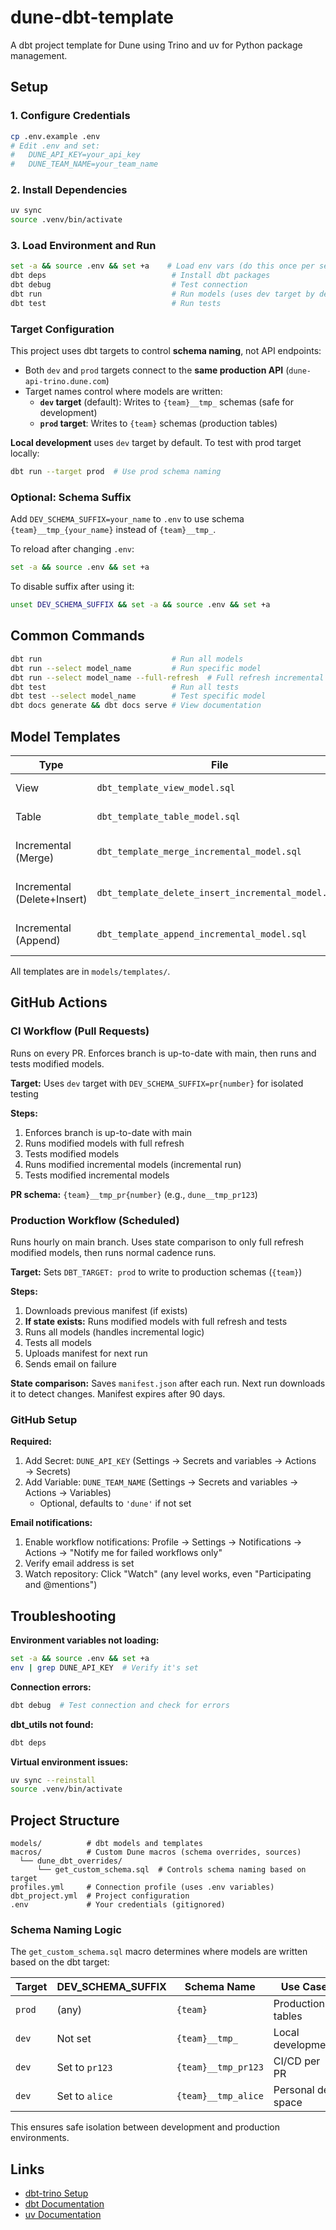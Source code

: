 # dune-dbt-template

A dbt project template for Dune using Trino and uv for Python package management.

## Setup

### 1. Configure Credentials

```bash
cp .env.example .env
# Edit .env and set:
#   DUNE_API_KEY=your_api_key
#   DUNE_TEAM_NAME=your_team_name
```

### 2. Install Dependencies

```bash
uv sync
source .venv/bin/activate
```

### 3. Load Environment and Run

```bash
set -a && source .env && set +a    # Load env vars (do this once per session)
dbt deps                            # Install dbt packages
dbt debug                           # Test connection
dbt run                             # Run models (uses dev target by default)
dbt test                            # Run tests
```

### Target Configuration

This project uses dbt targets to control **schema naming**, not API endpoints:
- Both `dev` and `prod` targets connect to the **same production API** (`dune-api-trino.dune.com`)
- Target names control where models are written:
  - **`dev` target** (default): Writes to `{team}__tmp_` schemas (safe for development)
  - **`prod` target**: Writes to `{team}` schemas (production tables)

**Local development** uses `dev` target by default. To test with prod target locally:
```bash
dbt run --target prod  # Use prod schema naming
```

### Optional: Schema Suffix

Add `DEV_SCHEMA_SUFFIX=your_name` to `.env` to use schema `{team}__tmp_{your_name}` instead of `{team}__tmp_`.

To reload after changing `.env`:
```bash
set -a && source .env && set +a
```

To disable suffix after using it:
```bash
unset DEV_SCHEMA_SUFFIX && set -a && source .env && set +a
```

## Common Commands

```bash
dbt run                             # Run all models
dbt run --select model_name         # Run specific model
dbt run --select model_name --full-refresh  # Full refresh incremental model
dbt test                            # Run all tests
dbt test --select model_name        # Test specific model
dbt docs generate && dbt docs serve # View documentation
```

## Model Templates

| Type | File | Use Case |
|------|------|----------|
| View | `dbt_template_view_model.sql` | Lightweight, always fresh |
| Table | `dbt_template_table_model.sql` | Static snapshots |
| Incremental (Merge) | `dbt_template_merge_incremental_model.sql` | Efficient updates via merge |
| Incremental (Delete+Insert) | `dbt_template_delete_insert_incremental_model.sql` | Efficient updates via delete+insert |
| Incremental (Append) | `dbt_template_append_incremental_model.sql` | Append-only with deduplication |

All templates are in `models/templates/`.

## GitHub Actions

### CI Workflow (Pull Requests)

Runs on every PR. Enforces branch is up-to-date with main, then runs and tests modified models.

**Target:** Uses `dev` target with `DEV_SCHEMA_SUFFIX=pr{number}` for isolated testing

**Steps:**
1. Enforces branch is up-to-date with main
2. Runs modified models with full refresh
3. Tests modified models
4. Runs modified incremental models (incremental run)
5. Tests modified incremental models

**PR schema:** `{team}__tmp_pr{number}` (e.g., `dune__tmp_pr123`)

### Production Workflow (Scheduled)

Runs hourly on main branch. Uses state comparison to only full refresh modified models, then runs normal cadence runs.

**Target:** Sets `DBT_TARGET: prod` to write to production schemas (`{team}`)

**Steps:**
1. Downloads previous manifest (if exists)
2. **If state exists:** Runs modified models with full refresh and tests
3. Runs all models (handles incremental logic)
4. Tests all models
5. Uploads manifest for next run
6. Sends email on failure

**State comparison:** Saves `manifest.json` after each run. Next run downloads it to detect changes. Manifest expires after 90 days.

### GitHub Setup

**Required:**
1. Add Secret: `DUNE_API_KEY` (Settings → Secrets and variables → Actions → Secrets)
2. Add Variable: `DUNE_TEAM_NAME` (Settings → Secrets and variables → Actions → Variables)
   - Optional, defaults to `'dune'` if not set

**Email notifications:**
1. Enable workflow notifications: Profile → Settings → Notifications → Actions → "Notify me for failed workflows only"
2. Verify email address is set
3. Watch repository: Click "Watch" (any level works, even "Participating and @mentions")

## Troubleshooting

**Environment variables not loading:**
```bash
set -a && source .env && set +a
env | grep DUNE_API_KEY  # Verify it's set
```

**Connection errors:**
```bash
dbt debug  # Test connection and check for errors
```

**dbt_utils not found:**
```bash
dbt deps
```

**Virtual environment issues:**
```bash
uv sync --reinstall
source .venv/bin/activate
```

## Project Structure

```
models/          # dbt models and templates
macros/          # Custom Dune macros (schema overrides, sources)
  └── dune_dbt_overrides/
      └── get_custom_schema.sql  # Controls schema naming based on target
profiles.yml     # Connection profile (uses .env variables)
dbt_project.yml  # Project configuration
.env             # Your credentials (gitignored)
```

### Schema Naming Logic

The `get_custom_schema.sql` macro determines where models are written based on the dbt target:

| Target | DEV_SCHEMA_SUFFIX | Schema Name | Use Case |
|--------|-------------------|-------------|----------|
| `prod` | (any) | `{team}` | Production tables |
| `dev` | Not set | `{team}__tmp_` | Local development |
| `dev` | Set to `pr123` | `{team}__tmp_pr123` | CI/CD per PR |
| `dev` | Set to `alice` | `{team}__tmp_alice` | Personal dev space |

This ensures safe isolation between development and production environments.

## Links

- [dbt-trino Setup](https://docs.getdbt.com/docs/core/connect-data-platform/trino-setup)
- [dbt Documentation](https://docs.getdbt.com/)
- [uv Documentation](https://github.com/astral-sh/uv)
